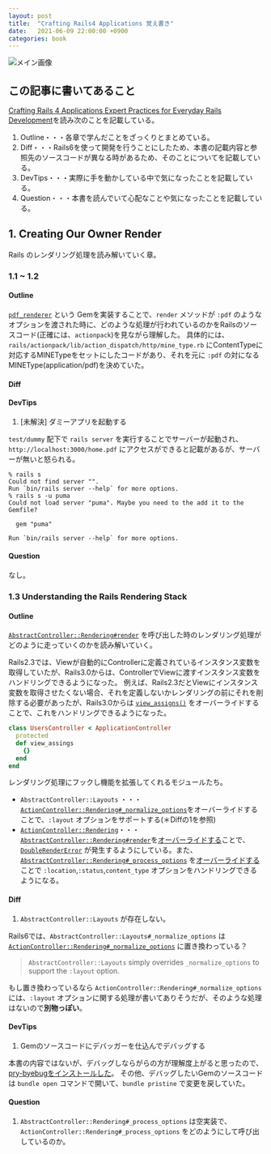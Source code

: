```yaml
---
layout: post
title:  "Crafting Rails4 Applications 覚え書き"
date:   2021-06-09 22:00:00 +0900
categories: book
---
```


![メイン画像]({{site.baseurl}}/assets/images/crafting_rails4_applications.png)

## この記事に書いてあること

[Crafting Rails 4 Applications Expert Practices for Everyday Rails Development](https://pragprog.com/titles/jvrails2/crafting-rails-4-applications/)を読み次のことを記載している。

1. Outline・・・各章で学んだことをざっくりとまとめている。
2. Diff・・・Rails6を使って開発を行うことにしたため、本書の記載内容と参照先のソースコードが異なる時があるため、そのことについてを記載している。
3. DevTips・・・実際に手を動かしている中で気になったことを記載している。
4. Question・・・本書を読んでいて心配なことや気になったことを記載している。

## 1. Creating Our Owner Render

Rails のレンダリング処理を読み解いていく章。

### 1.1 ~ 1.2

#### Outline


[`pdf_renderer`](https://github.com/residenti/pdf_renderer) という Gemを実装することで、`render` メソッドが `:pdf` のようなオプションを渡された時に、どのような処理が行われているのかをRailsのソースコード(正確には、`actionpack`)を見ながら理解した。
具体的には、`rails/actionpack/lib/action_dispatch/http/mine_type.rb` にContentTypeに対応するMINETypeをセットにしたコードがあり、それを元に `:pdf` の対になるMINEType(application/pdf)を決めていた。

####  Diff

#### DevTips

1. [未解決] ダミーアプリを起動する

`test/dummy` 配下で `rails server` を実行することでサーバーが起動され、`http://localhost:3000/home.pdf` にアクセスができると記載があるが、サーバーが無いと怒られる。

```
% rails s
Could not find server "".
Run `bin/rails server --help` for more options.
% rails s -u puma
Could not load server "puma". Maybe you need to the add it to the Gemfile?

  gem "puma"

Run `bin/rails server --help` for more options.
```

#### Question

なし。

### 1.3 Understanding the Rails Rendering Stack

#### Outline

[`AbstractController::Rendering#render`](https://github.com/rails/rails/blob/3b1f87aded6d42124e4272428447a642564c6677/actionpack/lib/abstract_controller/rendering.rb#L21-L33) を呼び出した時のレンダリング処理がどのように走っていくのかを読み解いていく。

Rails2.3では、Viewが自動的にControllerに定義されているインスタンス変数を取得していたが、Rails3.0からは、ControllerでViewに渡すインスタンス変数をハンドリングできるようになった。
例えば、Rails2.3だとViewにインスタンス変数を取得させたくない場合、それを定義しないかレンダリングの前にそれを削除する必要があったが、Rails3.0からは [`view_assigns()`](https://github.com/rails/rails/blob/3b1f87aded6d42124e4272428447a642564c6677/actionpack/lib/abstract_controller/rendering.rb#L63-L69) をオーバーライドすることで、これをハンドリングできるようになった。

```ruby
class UsersController < ApplicationController
  protected
  def view_assings
    {}
  end
end
```

レンダリング処理にフックし機能を拡張してくれるモジュールたち。
- `AbstractController::Layouts` ・・・[`ActionController::Rendering#_normalize_options`](https://github.com/rails/rails/blob/3b1f87aded6d42124e4272428447a642564c6677/actionpack/lib/action_controller/metal/rendering.rb#L93-L106)をオーバーライドすることで、`:layout` オプションをサポートする(＊Diffの1を参照)
- [`ActionController::Rendering`](https://github.com/rails/rails/blob/3b1f87aded6d42124e4272428447a642564c6677/actionpack/lib/action_controller/metal/rendering.rb)・・・[`AbstractController::Rendering#render`](https://github.com/rails/rails/blob/3b1f87aded6d42124e4272428447a642564c6677/actionpack/lib/abstract_controller/rendering.rb#L21-L33)を[オーバーライドする](https://github.com/rails/rails/blob/3b1f87aded6d42124e4272428447a642564c6677/actionpack/lib/action_controller/metal/rendering.rb#L27-L31)ことで、[`DoubleRenderError`](https://github.com/rails/rails/blob/3b1f87aded6d42124e4272428447a642564c6677/actionpack/lib/abstract_controller/rendering.rb#L9-L15) が発生するようにしている。また、[`AbstractController::Rendering#_process_options`](https://github.com/rails/rails/blob/3b1f87aded6d42124e4272428447a642564c6677/actionpack/lib/abstract_controller/rendering.rb#L94-L97) を[オーバーライドする](https://github.com/rails/rails/blob/3b1f87aded6d42124e4272428447a642564c6677/actionpack/lib/action_controller/metal/rendering.rb#L116-L125)ことで `:location`,`:status`,`content_type` オプションをハンドリングできるようになる。

#### Diff

1. `AbstractController::Layouts` が存在しない。

Rails6では、`AbstractController::Layouts#_normalize_options` は  [`ActionController::Rendering#_normalize_options`](https://github.com/rails/rails/blob/3b1f87aded6d42124e4272428447a642564c6677/actionpack/lib/action_controller/metal/rendering.rb#L93-L106) に置き換わっている？

> `AbstractController::Layouts` simply overrides `_normalize_options` to support the `:layout` option.

もし置き換わっているなら `ActionController::Rendering#_normalize_options` には、`:layout` オプションに関する処理が書いてありそうだが、そのような処理はないので**別物っぽい**。

#### DevTips

1. Gemのソースコードにデバッガーを仕込んでデバッグする

本書の内容ではないが、デバッグしならがらの方が理解度上がると思ったので、[pry-byebugをインストールした](https://github.com/residenti/pdf_renderer/commit/bd684f3f5e6fabcaba2781a6d270dd4799e11d98)。
その他、デバッグしたいGemのソースコードは `bundle open` コマンドで開いて、`bundle pristine` で変更を戻していた。

#### Question

1. `AbstractController::Rendering#_process_options` は空実装で、`ActionController::Rendering#_process_options` をどのようにして呼び出しているのか。
